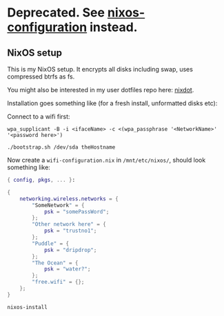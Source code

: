 # Deprecated. See [nixos-configuration](https://github.com/johnae/nixos-configuration) instead.

## NixOS setup

This is my NixOS setup. It encrypts all disks including swap, uses compressed btrfs as fs.

You might also be interested in my user dotfiles repo here: [nixdot](https://github.com/johnae/nixdot).

Installation goes something like (for a fresh install, unformatted disks etc):

Connect to a wifi first:

```shell
wpa_supplicant -B -i <ifaceName> -c <(wpa_passphrase '<NetworkName>' '<password here>')
```

```shell
./bootstrap.sh /dev/sda theHostname
```

Now create a `wifi-configuration.nix` in `/mnt/etc/nixos/`, should look something like:

```nix
{ config, pkgs, ... }:

{
	networking.wireless.networks = {
		"SomeNetwork" = {
			psk = "somePassWord";
		};
		"Other network here" = {
			psk = "trustno1";
		};
		"Puddle" = {
			psk = "dripdrop";
		};
		"The Ocean" = {
			psk = "water?";
		};
		"free.wifi" = {};
	};
}

```

```shell
nixos-install
```
